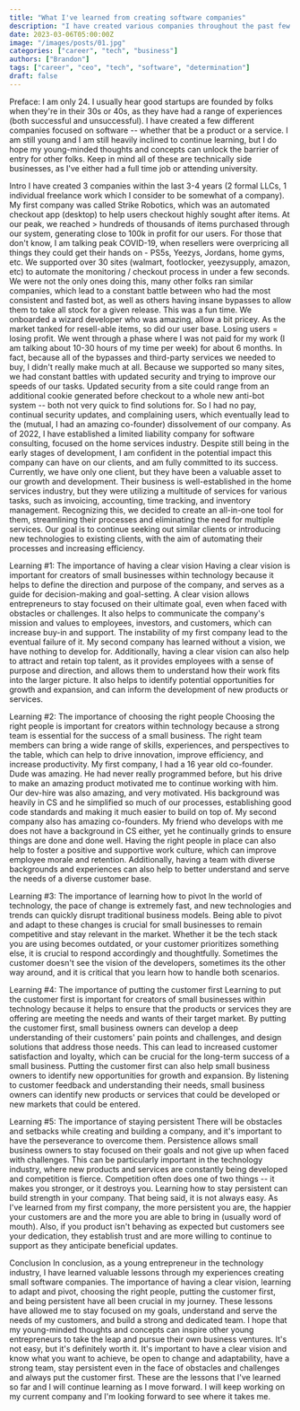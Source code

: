 ```yaml
---
title: "What I've learned from creating software companies"
description: "I have created various companies throughout the past few years, and here is my advice."
date: 2023-03-06T05:00:00Z
image: "/images/posts/01.jpg"
categories: ["career", "tech", "business"]
authors: ["Brandon"]
tags: ["career", "ceo", "tech", "software", "determination"]
draft: false
---
```

Preface: I am only 24. I usually hear good startups are founded by folks when they're in their 30s or 40s, as they have had a range of experiences (both successful and unsuccessful). I have created a few different companies focused on software -- whether that be a product or a service. I am still young and I am still heavily inclined to continue learning, but I do hope my young-minded thoughts and concepts can unlock the barrier of entry for other folks. Keep in mind all of these are technically side businesses, as I've either had a full time job or attending university.

Intro
I have created 3 companies within the last 3-4 years (2 formal LLCs, 1 individual freelance work which I consider to be somewhat of a company). My first company was called Strike Robotics, which was an automated checkout app (desktop) to help users checkout highly sought after items. At our peak, we reached > hundreds of thousands of items purchased through our system, generating close to 100k in profit for our users. For those that don't know, I am talking peak COVID-19, when resellers were overpricing all things they could get their hands on - PS5s, Yeezys, Jordans, home gyms, etc. We supported over 30 sites (walmart, footlocker, yeezysupply, amazon, etc) to automate the monitoring / checkout process in under a few seconds. We were not the only ones doing this, many other folks ran similar companies, which lead to a constant battle between who had the most consistent and fasted bot, as well as others having insane bypasses to allow them to take all stock for a given release. This was a fun time. We onboarded a wizard developer who was amazing, allow a bit pricey. As the market tanked for resell-able items, so did our user base. Losing users = losing profit. We went through a phase where I was not paid for my work (I am talking about 10-30 hours of my time per week) for about 6 months. In fact, because all of the bypasses and third-party services we needed to buy, I didn't really make much at all. Because we supported so many sites, we had constant battles with updated security and trying to improve our speeds of our tasks. Updated security from a site could range from an additional cookie generated before checkout to a whole new anti-bot system -- both not very quick to find solutions for. So I had no pay, continual security updates, and complaining users, which eventually lead to the (mutual, I had an amazing co-founder) dissolvement of our company. 
As of 2022, I have established a limited liability company for software consulting, focused on the home services industry. Despite still being in the early stages of development, I am confident in the potential impact this company can have on our clients, and am fully committed to its success. Currently, we have only one client, but they have been a valuable asset to our growth and development. Their business is well-established in the home services industry, but they were utilizing a multitude of services for various tasks, such as invoicing, accounting, time tracking, and inventory management. Recognizing this, we decided to create an all-in-one tool for them, streamlining their processes and eliminating the need for multiple services. Our goal is to continue seeking out similar clients or introducing new technologies to existing clients, with the aim of automating their processes and increasing efficiency.

Learning #1: The importance of having a clear vision
Having a clear vision is important for creators of small businesses within technology because it helps to define the direction and purpose of the company, and serves as a guide for decision-making and goal-setting. A clear vision allows entrepreneurs to stay focused on their ultimate goal, even when faced with obstacles or challenges. It also helps to communicate the company's mission and values to employees, investors, and customers, which can increase buy-in and support. The instability of my first company lead to the eventual failure of it. My second company has learned without a vision, we have nothing to develop for. 
Additionally, having a clear vision can also help to attract and retain top talent, as it provides employees with a sense of purpose and direction, and allows them to understand how their work fits into the larger picture. It also helps to identify potential opportunities for growth and expansion, and can inform the development of new products or services.

Learning #2: The importance of choosing the right people
Choosing the right people is important for creators within technology because a strong team is essential for the success of a small business. The right team members can bring a wide range of skills, experiences, and perspectives to the table, which can help to drive innovation, improve efficiency, and increase productivity. My first company, I had a 16 year old co-founder. Dude was amazing. He had never really programmed before, but his drive to make an amazing product motivated me to continue working with him. Our dev-hire was also amazing, and very motivated. His background was heavily in CS and he simplified so much of our processes, establishing good code standards and making it much easier to build on top of. My second company also has amazing co-founders. My friend who develops with me does not have a background in CS either, yet he continually grinds to ensure things are done and done well. 
Having the right people in place can also help to foster a positive and supportive work culture, which can improve employee morale and retention. Additionally, having a team with diverse backgrounds and experiences can also help to better understand and serve the needs of a diverse customer base.

Learning #3: The importance of learning how to pivot
In the world of technology, the pace of change is extremely fast, and new technologies and trends can quickly disrupt traditional business models. Being able to pivot and adapt to these changes is crucial for small businesses to remain competitive and stay relevant in the market. Whether it be the tech stack you are using becomes outdated, or your customer prioritizes something else, it is crucial to respond accordingly and thoughtfully. Sometimes the customer doesn't see the vision of the developers, sometimes its the other way around, and it is critical that you learn how to handle both scenarios.

Learning #4: The importance of putting the customer first
Learning to put the customer first is important for creators of small businesses within technology because it helps to ensure that the products or services they are offering are meeting the needs and wants of their target market. By putting the customer first, small business owners can develop a deep understanding of their customers' pain points and challenges, and design solutions that address those needs. This can lead to increased customer satisfaction and loyalty, which can be crucial for the long-term success of a small business.
Putting the customer first can also help small business owners to identify new opportunities for growth and expansion. By listening to customer feedback and understanding their needs, small business owners can identify new products or services that could be developed or new markets that could be entered.

Learning #5: The importance of staying persistent
There will be obstacles and setbacks while creating and building a company, and it's important to have the perseverance to overcome them. Persistence allows small business owners to stay focused on their goals and not give up when faced with challenges. This can be particularly important in the technology industry, where new products and services are constantly being developed and competition is fierce. Competition often does one of two things -- it makes you stronger, or it destroys you. Learning how to stay persistent can build strength in your company. That being said, it is not always easy.
As I've learned from my first company, the more persistent you are, the happier your customers are and the more you are able to bring in (usually word of mouth). Also, if you product isn't behaving as expected but customers see your dedication, they establish trust and are more willing to continue to support as they anticipate beneficial updates. 

Conclusion
In conclusion, as a young entrepreneur in the technology industry, I have learned valuable lessons through my experiences creating small software companies. The importance of having a clear vision, learning to adapt and pivot, choosing the right people, putting the customer first, and being persistent have all been crucial in my journey. These lessons have allowed me to stay focused on my goals, understand and serve the needs of my customers, and build a strong and dedicated team. I hope that my young-minded thoughts and concepts can inspire other young entrepreneurs to take the leap and pursue their own business ventures. It's not easy, but it's definitely worth it. It's important to have a clear vision and know what you want to achieve, be open to change and adaptability, have a strong team, stay persistent even in the face of obstacles and challenges and always put the customer first. These are the lessons that I've learned so far and I will continue learning as I move forward. I will keep working on my current company and I'm looking forward to see where it takes me.